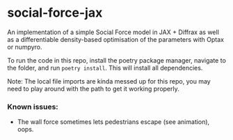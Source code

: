 # social-force-jax
An implementation of a simple Social Force model in JAX + Diffrax as well as a differentiable density-based optimisation of the parameters with Optax or numpyro.

To run the code in this repo, install the poetry package manager, navigate to the folder, and run `poetry install`. This will install all dependencies.

Note: The local file imports are kinda messed up for this repo, you may need to play around with the path to get it working properly.

### Known issues:
* The wall force sometimes lets pedestrians escape (see animation), oops.
